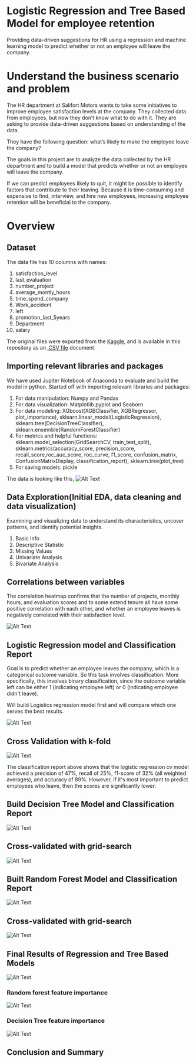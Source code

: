 # Logistic Regression and Tree Based Model for employee retention

Providing data-driven suggestions for HR using a regression and machine learning model to predict whether or not an employee will leave the company.

# Understand the business scenario and problem
The HR department at Salifort Motors wants to take some initiatives to improve employee satisfaction levels at the company. They collected data from employees, but now they don’t know what to do with it. They are asking to provide data-driven suggestions based on understanding of the data. 

They have the following question: what’s likely to make the employee leave the company?

The goals in this project are to analyze the data collected by the HR department and to build a model that predicts whether or not an employee will leave the company.

If we can predict employees likely to quit, it might be possible to identify factors that contribute to their leaving. Because it is time-consuming and expensive to find, interview, and hire new employees, increasing employee retention will be beneficial to the company.

# Overview

## Dataset 
The data file has 10 columns with names:
1. satisfaction_level
2. last_evaluation
3. number_project
4. average_montly_hours
5. time_spend_company
6. Work_accident
7. left
8. promotion_last_5years
9. Department
10. salary

The original files were exported from the [Kaggle](https://www.kaggle.com/datasets/mrunalibharshankar/hr-employee-retention#:~:text=HR_capstone_dataset.-,csv,-Summary), and is available in this repository as an [.CSV file](https://github.com/mrunalibharshankar/Python/blob/98905f38ef3704a651371c66b1cb6c6f71452c46/HR_capstone_dataset.csv) document.


## Importing relevant libraries and packages
We have used Jupiter Notebook of Anaconda to evaluate and build the model in python. Started off with importing relevant libraries and packages:
1. For data manipulation: Numpy and Pandas
2. For data visualization: Matplotlib.pyplot and Seaborn
3. For data modeling: XGboost(XGBClassifier, XGBRegressor, plot_importance), sklearn.linear_model(LogisticRegression), sklearn.tree(DecisionTreeClassifier), sklearn.ensemble(RandomForestClassifier)
4. For metrics and helpful functions: sklearn.model_selection(GridSearchCV, train_test_split), sklearn.metrics(accuracy_score, precision_score, recall_score,roc_auc_score, roc_curve, f1_score, confusion_matrix, ConfusionMatrixDisplay, classification_report), sklearn.tree(plot_tree)
5. For saving models: pickle

The data is looking like this,
![Alt Text](https://github.com/mrunalibharshankar/Python/blob/bb2702859046781e845ed7bdbb66d134d9039946/Dataset.png)

## Data Exploration(Initial EDA, data cleaning and data visualization)
Examining and visualizing data to understand its characteristics, uncover patterns, and identify potential insights.
1. Basic Info
2. Descriptive Statistic
3. Missing Values
4. Univariate Analysis
5. Bivariate Analysis

## Correlations between variables
The correlation heatmap confirms that the number of projects, monthly hours, and evaluation scores and to some extend tenure all have some positive correlation with each other, and whether an employee leaves is negatively correlated with their satisfaction level.

![Alt Text](https://github.com/mrunalibharshankar/Python/blob/e79d7fbc299d8b9bab2fe9dc5cdf4eb9ad84045b/Heatmap.png)

## Logistic Regression model and Classification Report
Goal is to predict whether an employee leaves the company, which is a categorical outcome variable. So this task involves classification. More specifically, this involves binary classification, since the outcome variable left can be either 1 (indicating employee left) or 0 (indicating employee didn't leave).

Will build Logistics regression model first and will compare which one serves the best results.

![Alt Text](https://github.com/mrunalibharshankar/Python/blob/e79d7fbc299d8b9bab2fe9dc5cdf4eb9ad84045b/LR.png)

## Cross Validation with k-fold

![Alt Text](https://github.com/mrunalibharshankar/Python/blob/e79d7fbc299d8b9bab2fe9dc5cdf4eb9ad84045b/LR_CV.png)

The classification report above shows that the logistic regression cv model achieved a precision of 47%, recall of 25%, f1-score of 32% (all weighted averages), and accuracy of 89%. However, if it's most important to predict employees who leave, then the scores are significantly lower.


## Build Decision Tree Model and Classification Report

![Alt Text](https://github.com/mrunalibharshankar/Python/blob/e79d7fbc299d8b9bab2fe9dc5cdf4eb9ad84045b/DT.png)

## Cross-validated with grid-search

![Alt Text]()

## Built Random Forest Model and Classification Report

![Alt Text](https://github.com/mrunalibharshankar/Python/blob/e79d7fbc299d8b9bab2fe9dc5cdf4eb9ad84045b/RF.png)

## Cross-validated with grid-search

![Alt Text]()


## Final Results of Regression and Tree Based Models
![Alt Text](https://github.com/mrunalibharshankar/Python/blob/e79d7fbc299d8b9bab2fe9dc5cdf4eb9ad84045b/Result_tb.png)

### Random forest feature importance
![Alt Text](https://github.com/mrunalibharshankar/Python/blob/e79d7fbc299d8b9bab2fe9dc5cdf4eb9ad84045b/RF_FI.png)
### Decision Tree feature importance
![Alt Text](https://github.com/mrunalibharshankar/Python/blob/e79d7fbc299d8b9bab2fe9dc5cdf4eb9ad84045b/DT_Feature_I.png)

## Conclusion and Summary


  















